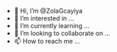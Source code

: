 - 👋 Hi, I’m @ZolaGcayiya
- 👀 I’m interested in ...
- 🌱 I’m currently learning ...
- 💞️ I’m looking to collaborate on ...
- 📫 How to reach me ...

<!---
ZolaGcayiya/ZolaGcayiya is a ✨ special ✨ repository because its `README.md` (this file) appears on your GitHub profile.
You can click the Preview link to take a look at your changes.
--->
